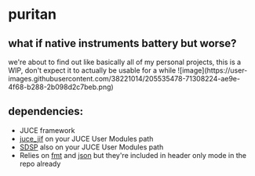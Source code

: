 # puritan
<h2>what if native instruments battery but worse?</h2>
we're about to find out
like basically all of my personal projects, this is a WIP, don't expect it to actually be usable for a while
![image](https://user-images.githubusercontent.com/38221014/205535478-71308224-ae9e-4f68-b288-2b098d2c7beb.png)

## dependencies:
- JUCE framework
- [juce_jif](https://github.com/MeijisIrlnd/juce_jif) on your JUCE User Modules path
- [SDSP](https://github.com/MeijisIrlnd/SDSP) also on your JUCE User Modules path
- Relies on [fmt](https://github.com/fmtlib/fmt) and [json](https://github.com/nlohmann/json) but they're included in header only mode in the repo already
